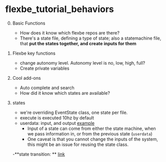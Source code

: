 # flexbe_tutorial_behaviors
0. Basic Functions
    - How does it know which flexbe repos are there?
    - There's a state file, defining a type of state; also a statemachine file, that **put the states together, and create inputs for them**
1. Flexbe key functions
    - change autonomy level. Autonomy level is no, low, high, full? 
    - Create private variables
2. Cool add-ons 
    - Auto complete and search 
    - How did it know which states are available?
3. states
    - we're overriding EventState class, one state per file.
    - execute is executed 10hz by default
    - userdata: input, and output [example](https://github.com/RicoJia/notes/blob/master/examples/ros_examples/src/flexbe_tutorial_behaviors/flexbe_tutorial_flexbe_states/src/flexbe_tutorial_flexbe_states/example_state.py)
        - Input of a state can come from either the state machine, when we pass information in, or from the previous state (```userdata```) 
        - One caveat is that you cannot change the inputs of the system, this might be an issue for reusing the state class.
        
    -**state transition: ** [link](http://wiki.ros.org/flexbe/Tutorials/The%20State%20Lifecycle)

    
    